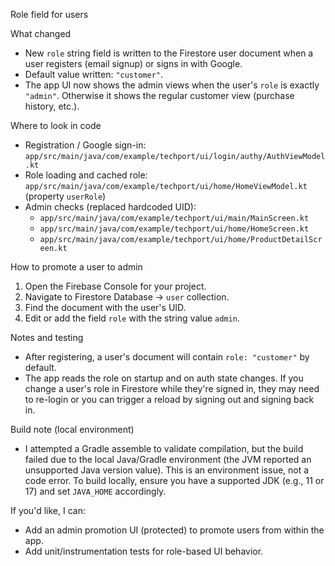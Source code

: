 Role field for users

What changed
- New `role` string field is written to the Firestore user document when a user registers (email signup) or signs in with Google.
- Default value written: `"customer"`.
- The app UI now shows the admin views when the user's `role` is exactly `"admin"`. Otherwise it shows the regular customer view (purchase history, etc.).

Where to look in code
- Registration / Google sign-in: `app/src/main/java/com/example/techport/ui/login/authy/AuthViewModel.kt`
- Role loading and cached role: `app/src/main/java/com/example/techport/ui/home/HomeViewModel.kt` (property `userRole`)
- Admin checks (replaced hardcoded UID):
  - `app/src/main/java/com/example/techport/ui/main/MainScreen.kt`
  - `app/src/main/java/com/example/techport/ui/home/HomeScreen.kt`
  - `app/src/main/java/com/example/techport/ui/home/ProductDetailScreen.kt`

How to promote a user to admin
1. Open the Firebase Console for your project.
2. Navigate to Firestore Database -> `user` collection.
3. Find the document with the user's UID.
4. Edit or add the field `role` with the string value `admin`.

Notes and testing
- After registering, a user's document will contain `role: "customer"` by default.
- The app reads the role on startup and on auth state changes. If you change a user's role in Firestore while they're signed in, they may need to re-login or you can trigger a reload by signing out and signing back in.

Build note (local environment)
- I attempted a Gradle assemble to validate compilation, but the build failed due to the local Java/Gradle environment (the JVM reported an unsupported Java version value). This is an environment issue, not a code error. To build locally, ensure you have a supported JDK (e.g., 11 or 17) and set `JAVA_HOME` accordingly.

If you'd like, I can:
- Add an admin promotion UI (protected) to promote users from within the app.
- Add unit/instrumentation tests for role-based UI behavior.


